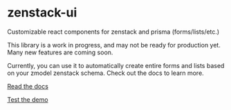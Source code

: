 # zenstack-ui

Customizable react components for zenstack and prisma (forms/lists/etc.)

This library is a work in progress, and may not be ready for production yet. Many new features are coming soon.

Currently, you can use it to automatically create entire forms and lists based on your zmodel zenstack schema. Check out the docs to learn more.

[Read the docs](https://kirankunigiri.notion.site/zenstack-ui-docs-13be451fa71180c7b446ea03eb6e02f6)

[Test the demo](https://zenstack-ui-demo.kirankunigiri.com)
